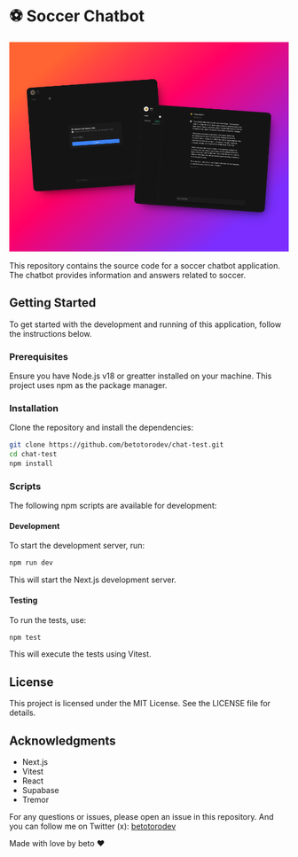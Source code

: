 
# ⚽️ Soccer Chatbot

![Chat bot screenshots](./app/project.png)

This repository contains the source code for a soccer chatbot application. The chatbot provides information and answers related to soccer.

## Getting Started

To get started with the development and running of this application, follow the instructions below.

### Prerequisites

Ensure you have Node.js v18 or greatter installed on your machine. This project uses npm as the package manager. 

### Installation

Clone the repository and install the dependencies:

```bash
git clone https://github.com/betotorodev/chat-test.git
cd chat-test
npm install
```

### Scripts

The following npm scripts are available for development:

#### Development

To start the development server, run:

```bash
npm run dev
```

This will start the Next.js development server.

#### Testing

To run the tests, use:

```bash
npm test
```

This will execute the tests using Vitest.

## License

This project is licensed under the MIT License. See the LICENSE file for details.

## Acknowledgments

- Next.js
- Vitest
- React
- Supabase
- Tremor

For any questions or issues, please open an issue in this repository. 
And you can follow me on Twitter (x): [betotorodev](https://twitter.com/betotorodev)

Made with love by beto ♥️
